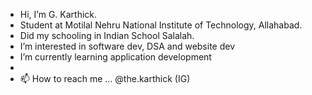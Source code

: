 - Hi, I’m G. Karthick.
- Student at Motilal Nehru National Institute of Technology, Allahabad.
- Did my schooling in Indian School Salalah.
- I’m interested in software dev, DSA and website dev
- I’m currently learning application development
-
- 📫 How to reach me ... @the.karthick (IG)

<!---
thekarthick13/thekarthick13 is a ✨ special ✨ repository because its `README.md` (this file) appears on your GitHub profile.
You can click the Preview link to take a look at your changes.
--->
